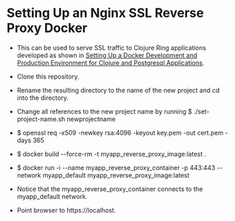 # Setting Up an Nginx SSL Reverse Proxy Docker

- This can be used to serve SSL traffic to Clojure Ring applications
  developed as shown in [Setting Up a Docker Development and Production Environment for Clojure and Postgresql Applications](https://github.com/davidneu/docker-clojure-postgresql-example).

- Clone this repository.

- Rename the resulting directory to the name of the new project and
  cd into the directory.

- Change all references to the new project name by running
  $ ./set-project-name.sh newprojectname

- $ openssl req -x509 -newkey rsa:4096 -keyout key.pem -out cert.pem -days 365

- $ docker build --force-rm -t myapp_reverse_proxy_image:latest .

- $ docker run -i --name myapp_reverse_proxy_container -p 443:443 --network myapp_default myapp_reverse_proxy_image:latest

- Notice that the myapp_reverse_proxy_container connects to the
  myapp_default network. 

- Point browser to https://localhost.

